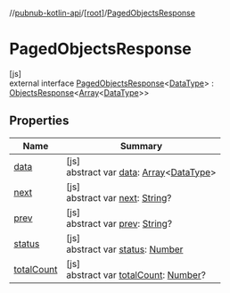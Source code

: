 //[pubnub-kotlin-api](../../../index.md)/[[root]](../index.md)/[PagedObjectsResponse](index.md)

# PagedObjectsResponse

[js]\
external interface [PagedObjectsResponse](index.md)&lt;[DataType](index.md)&gt; : [ObjectsResponse](../-objects-response/index.md)&lt;[Array](https://kotlinlang.org/api/latest/jvm/stdlib/kotlin/-array/index.html)&lt;[DataType](index.md)&gt;&gt;

## Properties

| Name | Summary |
|---|---|
| [data](../-objects-response/data.md) | [js]<br>abstract var [data](../-objects-response/data.md): [Array](https://kotlinlang.org/api/latest/jvm/stdlib/kotlin/-array/index.html)&lt;[DataType](index.md)&gt; |
| [next](next.md) | [js]<br>abstract var [next](next.md): [String](https://kotlinlang.org/api/latest/jvm/stdlib/kotlin/-string/index.html)? |
| [prev](prev.md) | [js]<br>abstract var [prev](prev.md): [String](https://kotlinlang.org/api/latest/jvm/stdlib/kotlin/-string/index.html)? |
| [status](../-objects-response/status.md) | [js]<br>abstract var [status](../-objects-response/status.md): [Number](https://kotlinlang.org/api/latest/jvm/stdlib/kotlin/-number/index.html) |
| [totalCount](total-count.md) | [js]<br>abstract var [totalCount](total-count.md): [Number](https://kotlinlang.org/api/latest/jvm/stdlib/kotlin/-number/index.html)? |
